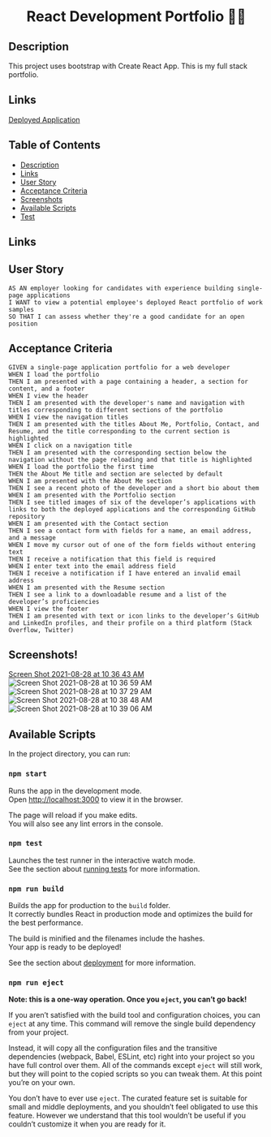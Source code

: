<h1 align="center"> React Development Portfolio 🙋‍♀️ </h1>
 
## Description
This project uses bootstrap with Create React App. This is my full stack portfolio.

## Links

[Deployed Application](https://oljasportfolio.herokuapp.com/)


## Table of Contents
- [Description](#Description)
- [Links](#Links) 
- [User Story](#Userstory) 
- [Acceptance Criteria](Acceptancecriteria)
- [Screenshots](#Screenshots)
- [Available Scripts](AvailableScripts)
- [Test](#Test)

## Links



## User Story
```
AS AN employer looking for candidates with experience building single-page applications
I WANT to view a potential employee's deployed React portfolio of work samples
SO THAT I can assess whether they're a good candidate for an open position
```

## Acceptance Criteria 
```
GIVEN a single-page application portfolio for a web developer
WHEN I load the portfolio
THEN I am presented with a page containing a header, a section for content, and a footer
WHEN I view the header
THEN I am presented with the developer's name and navigation with titles corresponding to different sections of the portfolio
WHEN I view the navigation titles
THEN I am presented with the titles About Me, Portfolio, Contact, and Resume, and the title corresponding to the current section is highlighted
WHEN I click on a navigation title
THEN I am presented with the corresponding section below the navigation without the page reloading and that title is highlighted
WHEN I load the portfolio the first time
THEN the About Me title and section are selected by default
WHEN I am presented with the About Me section
THEN I see a recent photo of the developer and a short bio about them
WHEN I am presented with the Portfolio section
THEN I see titled images of six of the developer’s applications with links to both the deployed applications and the corresponding GitHub repository
WHEN I am presented with the Contact section
THEN I see a contact form with fields for a name, an email address, and a message
WHEN I move my cursor out of one of the form fields without entering text
THEN I receive a notification that this field is required
WHEN I enter text into the email address field
THEN I receive a notification if I have entered an invalid email address
WHEN I am presented with the Resume section
THEN I see a link to a downloadable resume and a list of the developer’s proficiencies
WHEN I view the footer
THEN I am presented with text or icon links to the developer’s GitHub and LinkedIn profiles, and their profile on a third platform (Stack Overflow, Twitter)
```


## Screenshots!
[Screen Shot 2021-08-28 at 10 36 43 AM](https://user-images.githubusercontent.com/79331882/131221639-5fd55bf7-6fac-4b30-862f-3ad0632a0871.png)
![Screen Shot 2021-08-28 at 10 36 59 AM](https://user-images.githubusercontent.com/79331882/131221673-c81b45fa-3cd6-4d6d-8309-da48c00bb2f3.png)
![Screen Shot 2021-08-28 at 10 37 29 AM](https://user-images.githubusercontent.com/79331882/131221691-88b890b5-1ee9-443b-8b41-5a8532eaf2d1.png)
![Screen Shot 2021-08-28 at 10 38 48 AM](https://user-images.githubusercontent.com/79331882/131221736-50fedf64-13d1-40f4-9a61-7d06ec0afc95.png)
![Screen Shot 2021-08-28 at 10 39 06 AM](https://user-images.githubusercontent.com/79331882/131221740-aeeb73a9-d84b-47f2-be4a-47c2e53313e6.png)



## Available Scripts

In the project directory, you can run:

### `npm start`

Runs the app in the development mode.\
Open [http://localhost:3000](http://localhost:3000) to view it in the browser.

The page will reload if you make edits.\
You will also see any lint errors in the console.

### `npm test`

Launches the test runner in the interactive watch mode.\
See the section about [running tests](https://facebook.github.io/create-react-app/docs/running-tests) for more information.

### `npm run build`

Builds the app for production to the `build` folder.\
It correctly bundles React in production mode and optimizes the build for the best performance.

The build is minified and the filenames include the hashes.\
Your app is ready to be deployed!

See the section about [deployment](https://facebook.github.io/create-react-app/docs/deployment) for more information.

### `npm run eject`

**Note: this is a one-way operation. Once you `eject`, you can’t go back!**

If you aren’t satisfied with the build tool and configuration choices, you can `eject` at any time. This command will remove the single build dependency from your project.

Instead, it will copy all the configuration files and the transitive dependencies (webpack, Babel, ESLint, etc) right into your project so you have full control over them. All of the commands except `eject` will still work, but they will point to the copied scripts so you can tweak them. At this point you’re on your own.

You don’t have to ever use `eject`. The curated feature set is suitable for small and middle deployments, and you shouldn’t feel obligated to use this feature. However we understand that this tool wouldn’t be useful if you couldn’t customize it when you are ready for it.

